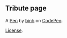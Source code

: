 Tribute page
------------


A [Pen](https://codepen.io/spoonable/pen/jwKGWm) by [binh](http://codepen.io/spoonable) on [CodePen](http://codepen.io/).

[License](https://codepen.io/spoonable/pen/jwKGWm/license).